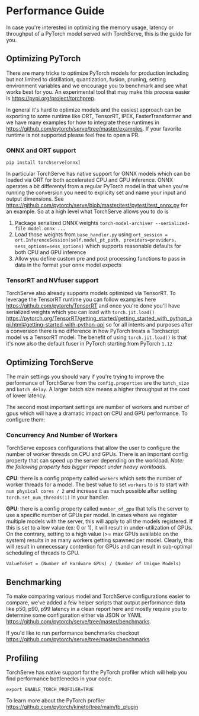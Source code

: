 # Performance Guide
In case you're interested in optimizing the memory usage, latency or throughput of a PyTorch model served with TorchServe, this is the guide for you.
## Optimizing PyTorch
There are many tricks to optimize PyTorch models for production including but not limited to distillation, quantization, fusion, pruning, setting environment variables and we encourage you to benchmark and see what works best for you. An experimental tool that may make this process easier is https://pypi.org/project/torchprep.

In general it's hard to optimize models and the easiest approach can be exporting to some runtime like ORT, TensorRT, IPEX, FasterTransformer and we have many examples for how to integrate these runtimes in https://github.com/pytorch/serve/tree/master/examples. If your favorite runtime is not supported please feel free to open a PR.

### ONNX and ORT support

`pip install torchserve[onnx]`

In particular TorchServe has native support for ONNX models which can be loaded via ORT for both accelerated CPU and GPU inference. ONNX operates a bit differentyl from a regular PyTorch model in that when you're running the conversion you need to explicity set and name your input and output dimensions. See https://github.com/pytorch/serve/blob/master/test/pytest/test_onnx.py for an example. So at a high level what TorchServe allows you to do is
1. Package serialized ONNX weights `torch-model-archiver --serialized-file model.onnx ...`
2. Load those weights from `base_handler.py` using `ort_session = ort.InferenceSession(self.model_pt_path, providers=providers, sess_options=sess_options)` which supports reasonable defaults for both CPU and GPU inference
3. Allow you define custom pre and post processing functions to pass in data in the format your onnx model expects

### TensorRT and NVfuser support

TorchServe also already supports models optimized via TensorRT. To leverage the TensorRT runtime you can follow examples here https://github.com/pytorch/TensorRT and once you're done you'll have serialized weights which you can load with `torch.jit.load()` https://pytorch.org/TensorRT/getting_started/getting_started_with_python_api.html#getting-started-with-python-api so for all intents and purposes after a conversion there is no difference in how PyTorch treats a Torchscript model vs a TensorRT model. The benefit of using `torch.jit.load()` is that it's now also the default fuser in PyTorch starting from PyTorch `1.12`

## Optimizing TorchServe
The main settings you should vary if you're trying to improve the performance of TorchServe from the `config.properties` are the `batch_size` and `batch_delay`. A larger batch size means a higher throughput at the cost of lower latency.

The second most important settings are  number of workers and number of gpus which will have a dramatic impact on CPU and GPU performance. To configure them:

### Concurrency And Number of Workers
TorchServe exposes configurations that allow the user to configure the number of worker threads on CPU and GPUs. There is an important config property that can speed up the server depending on the workload.
*Note: the following property has bigger impact under heavy workloads.*

**CPU**: there is a config property called `workers` which sets the number of worker threads for a model. The best value to set `workers` to is to start with `num physical cores / 2` and increase it as much possible after setting `torch.set_num_threads(1)` in your handler.

**GPU**: there is a config property called `number_of_gpu` that tells the server to use a specific number of GPUs per model. In cases where we register multiple models with the server, this will apply to all the models registered. If this is set to a low value (ex: 0 or 1), it will result in under-utilization of GPUs. On the contrary, setting to a high value (>= max GPUs available on the system) results in as many workers getting spawned per model. Clearly, this will result in unnecessary contention for GPUs and can result in sub-optimal scheduling of threads to GPU.
```
ValueToSet = (Number of Hardware GPUs) / (Number of Unique Models)
```

## Benchmarking
To make comparing various model and TorchServe configurations easier to compare, we've added a few helper scripts that output performance data like p50, p90, p99 latency in a clean report here and mostly require you to determine some configuration either via JSON or YAML https://github.com/pytorch/serve/tree/master/benchmarks.

If you'd like to run performance benchmarks checkout https://github.com/pytorch/serve/tree/master/benchmarks

## Profiling
TorchServe has native support for the PyTorch profiler which will help you find performance bottlenecks in your code.

```
export ENABLE_TORCH_PROFILER=TRUE
```

To learn more about the PyTorch profiler https://github.com/pytorch/kineto/tree/main/tb_plugin
